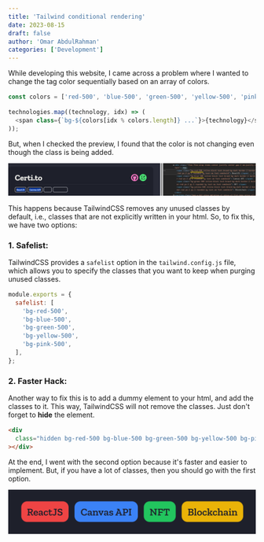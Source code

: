 ```yaml
---
title: 'Tailwind conditional rendering'
date: 2023-08-15
draft: false
author: 'Omar AbdulRahman'
categories: ['Development']
---
```


While developing this website, I came across a problem where I wanted to change the tag color sequentially based on an array of colors.

```js
const colors = ['red-500', 'blue-500', 'green-500', 'yellow-500', 'pink-500'];
```

```js
technologies.map((technology, idx) => (
  <span class={`bg-${colors[idx % colors.length]} ...`}>{technology}</span>
));
```

But, when I checked the preview, I found that the color is not changing even though the class is being added.

![TailwindCSS classes not working](../../assets/problem.png)

This happens because TailwindCSS removes any unused classes by default, i.e., classes that are not explicitly written in your html. So, to fix this, we have two options:

### 1. Safelist:

TailwindCSS provides a `safelist` option in the `tailwind.config.js` file, which allows you to specify the classes that you want to keep when purging unused classes.

```js
module.exports = {
  safelist: [
    'bg-red-500',
    'bg-blue-500',
    'bg-green-500',
    'bg-yellow-500',
    'bg-pink-500',
  ],
};
```

### 2. Faster Hack:

Another way to fix this is to add a dummy element to your html, and add the classes to it. This way, TailwindCSS will not remove the classes. Just don't forget to **hide** the element.

```html
<div
  class="hidden bg-red-500 bg-blue-500 bg-green-500 bg-yellow-500 bg-pink-500"
></div>
```

At the end, I went with the second option because it's faster and easier to implement. But, if you have a lot of classes, then you should go with the first option.

![TailwindCSS classes working](../../assets/solved.png)
